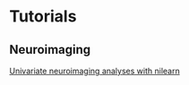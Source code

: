 # Tutorials

## Neuroimaging
[Univariate neuroimaging analyses with nilearn](https://github.com/hspopal/tutorials/tree/main/neuroimaging/univariate_analyses)


